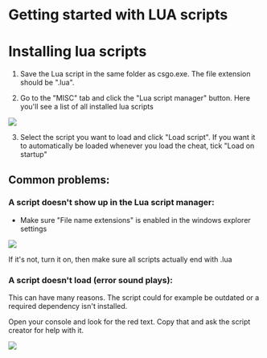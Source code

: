 # Getting started with LUA scripts

# Installing lua scripts

1. Save the Lua script in the same folder as csgo.exe. The file extension should be ".lua".

2. Go to the "MISC" tab and click the "Lua script manager" button. Here you'll see a list of all installed lua scripts

![](https://i.imgur.com/WuyiCxb.png)

3. Select the script you want to load and click "Load script". If you want it to automatically be loaded whenever you load the cheat, tick "Load on startup"

## Common problems:

### A script doesn't show up in the Lua script manager:

- Make sure "File name extensions" is enabled in the windows explorer settings

![](https://i.imgur.com/6cNvMHG.png)

If it's not, turn it on, then make sure all scripts actually end with .lua

### A script doesn't load (error sound plays):

This can have many reasons. The script could for example be outdated or a required dependency isn't installed.

Open your console and look for the red text. Copy that and ask the script creator for help with it.

![](https://i.imgur.com/c7IKT2p.png)
